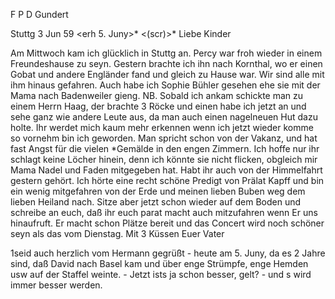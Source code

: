F P D Gundert

 Stuttg 3 Jun 59
 <erh 5. Juny>*
<(scr)>* Liebe Kinder

Am Mittwoch kam ich glücklich in Stuttg an. Percy war froh wieder in einem Freundeshause zu seyn. Gestern brachte ich ihn nach Kornthal, wo er einen Gobat und andere Engländer fand und gleich zu Hause war. Wir sind alle mit ihm hinaus gefahren. Auch habe ich Sophie Bühler gesehen ehe sie mit der Mama nach Badenweiler gieng. NB. Sobald ich ankam schickte man zu einem Herrn Haag, der brachte 3 Röcke und einen habe ich jetzt an und sehe ganz wie andere Leute aus, da man auch einen nagelneuen Hut dazu holte. Ihr werdet mich kaum mehr erkennen wenn ich jetzt wieder komme so vornehm bin ich geworden. Man spricht schon von der Vakanz, und hat fast Angst für die vielen <Oel>*Gemälde in den engen Zimmern. Ich hoffe nur ihr schlagt keine Löcher hinein, denn ich könnte sie nicht flicken, obgleich mir Mama Nadel und Faden mitgegeben hat. Habt ihr auch von der Himmelfahrt gestern gehört. Ich hörte eine recht schöne Predigt von Prälat Kapff und bin ein wenig mitgefahren von der Erde und meinen lieben Buben weg dem lieben Heiland nach. Sitze aber jetzt schon wieder auf dem Boden und schreibe an euch, daß ihr euch parat macht auch mitzufahren wenn Er uns hinaufruft. Er macht schon Plätze bereit und das Concert wird noch schöner seyn als das vom Dienstag. Mit 3 Küssen
 Euer Vater


1seid auch herzlich vom Hermann gegrüßt - heute am 5. Juny, da es 2 Jahre sind, daß David nach Basel kam und über enge Strümpfe, enge Hemden usw auf der Staffel weinte. - Jetzt ists ja schon besser, gelt? - und s wird immer besser werden.
